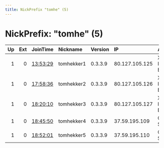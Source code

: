 ```yaml
---
title: NickPrefix "tomhe" (5)
---
```


# NickPrefix: "tomhe" (5)

|   Up |   Ext | JoinTime                                                                                            | Nickname   | Version   | IP             | AS                 | CC   |   ORp |   Dirp | OS    | Contact                            |   eFamMembers |
|-----:|------:|:----------------------------------------------------------------------------------------------------|:-----------|:----------|:---------------|:-------------------|:-----|------:|-------:|:------|:-----------------------------------|--------------:|
|    1 |     0 | [13:53:29](https://metrics.torproject.org/rs.html#details/39AF2C8A254A899C5879705B1D6960DC5EDDE0A7) | tomhekker1 | 0.3.3.9   | 80.127.105.125 | Xs4all Internet BV | nl   |   443 |     80 | Linux | 4096R/58100D20994F6D6C8194 Tom Hek |             5 |
|    1 |     0 | [17:58:36](https://metrics.torproject.org/rs.html#details/6BDBD052CA010CFB0E6994194CACC594271F97A8) | tomhekker2 | 0.3.3.9   | 80.127.105.126 | Xs4all Internet BV | nl   |   443 |     80 | Linux | 4096R/58100D20994F6D6C8194 Tom Hek |             5 |
|    1 |     0 | [18:20:10](https://metrics.torproject.org/rs.html#details/22467831E63973F3A19195532C7911F17C22EEEC) | tomhekker3 | 0.3.3.9   | 80.127.105.127 | Xs4all Internet BV | nl   |   443 |     80 | Linux | 4096R/58100D20994F6D6C8194 Tom Hek |             5 |
|    1 |     0 | [18:45:50](https://metrics.torproject.org/rs.html#details/85A8B991F554100D64CFF020DD74C9D878107694) | tomhekker4 | 0.3.3.9   | 37.59.195.109  | OVH SAS            | es   |   443 |     80 | Linux | 4096R/58100D20994F6D6C8194 Tom Hek |             5 |
|    1 |     0 | [18:52:01](https://metrics.torproject.org/rs.html#details/F75D5FEA35B3C425E3E5ED4B7080BB07CDFB3258) | tomhekker5 | 0.3.3.9   | 37.59.195.110  | OVH SAS            | es   |   443 |     80 | Linux | 4096R/58100D20994F6D6C8194 Tom Hek |             5 |
